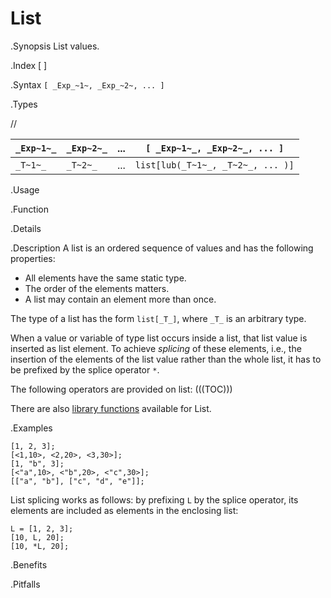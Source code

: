 # List

.Synopsis
List values.

.Index
[ ]

.Syntax
`[ _Exp_~1~, _Exp_~2~, ... ]`

.Types

//


|  `_Exp~1~_` |  `_Exp~2~_` |  ...  |  `[ _Exp~1~_, _Exp~2~_, ... ]`    |
| --- | --- | --- | --- |
| `_T~1~_`    | `_T~2~_`    |  ...  |  `list[lub(_T~1~_, _T~2~_, ... )]`  |


.Usage

.Function

.Details

.Description
A list is an ordered sequence of values and has the following properties:

*  All elements have the same static type.
*  The order of the elements matters.
*  A list may contain an element more than once.


The type of a list has the form `list[_T_]`,
where `_T_` is an arbitrary type.

When a value or variable of type list occurs inside a list, that list value is inserted as list element.
To achieve _splicing_ of these elements, i.e., the insertion of the elements of the list value rather than the whole list,
it has to be prefixed by the splice operator `*`.

The following operators are provided on list:
(((TOC)))

There are also [library functions]((Libraries:Prelude-List)) available for List.

.Examples
```rascal-shell
[1, 2, 3];
[<1,10>, <2,20>, <3,30>];
[1, "b", 3];
[<"a",10>, <"b",20>, <"c",30>];
[["a", "b"], ["c", "d", "e"]];
```
List splicing works as follows: by prefixing `L` by the splice operator, its elements are included as elements in the enclosing list:
```rascal-shell
L = [1, 2, 3];
[10, L, 20];
[10, *L, 20];
```

.Benefits

.Pitfalls

